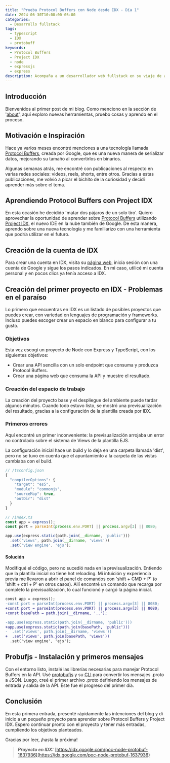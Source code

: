 ```yaml
---
title: "Prueba Protocol Buffers con Node desde IDX - Día 1"
date: 2024-06-30T10:00:00-05:00
categories:
  - Desarrollo fullstack
tags:
  - typescript
  - IDX
  - protobuff
keywords:
  - Protocol Buffers
  - Project IDX
  - node
  - expressjs
  - express
description: Acompaña a un desarrollador web fullstack en su viaje de aprendizaje con Protocol Buffers y Project IDX, el IDE en la nube de Google. Descubre cómo crear una API con Node, Express y TypeScript, resolver problemas y explorar nuevas tecnologías en su primer post.
---
```

## Introducción

Bienvenidos al primer post de mi blog. Como menciono en la sección de '[about](https://joav.github.io/desarrollando-al-desarrollador/about/)', aquí exploro nuevas herramientas, pruebo cosas y aprendo en el proceso.


## Motivación e Inspiración

Hace ya varios meses encontré menciones a una tecnología llamada [Protocol Buffers](https://protobuf.dev/), creada por Google, que es una nueva manera de serializar datos, mejorando su tamaño al convertirlos en binarios.

Algunas semanas atrás, me encontré con publicaciones al respecto en varias redes sociales: videos, reels, shorts, entre otros. Gracias a estas publicaciones, me volvió a picar el bichito de la curiosidad y decidí aprender más sobre el tema.


## Aprendiendo Protocol Buffers con Project IDX

En esta ocasión he decidido 'matar dos pájaros de un solo tiro'. Quiero aprovechar la oportunidad de aprender sobre [Protocol Buffers](https://protobuf.dev/) utilizando [Project IDX](https://idx.dev/), el nuevo IDE en la nube también de Google. De esta manera, aprendo sobre una nueva tecnología y me familiarizo con una herramienta que podría utilizar en el futuro.


## Creación de la cuenta de IDX

Para crear una cuenta en IDX, visita su [página web](https://idx.dev/), inicia sesión con una cuenta de Google y sigue los pasos indicados. En mi caso, utilicé mi cuenta personal y en pocos clics ya tenía acceso a IDX.


## Creación del primer proyecto en IDX - Problemas en el paraíso

Lo primero que encuentras en IDX es un listado de posibles proyectos que puedes crear, con variedad en lenguajes de programación y frameworks. Incluso puedes escoger crear un espacio en blanco para configurar a tu gusto.

### Objetivos

Esta vez escogí un proyecto de Node con Express y TypeScript, con los siguientes objetivos:
* Crear una API sencilla con un solo endpoint que consuma y produzca Protocol Buffers.
* Crear una página web que consuma la API y muestre el resultado.

### Creación del espacio de trabajo

La creación del proyecto base y el despliegue del ambiente puede tardar algunos minutos. Cuando todo estuvo listo, se mostró una previsualización del resultado, gracias a la configuración de la plantilla creada por IDX.

### Primeros errores

Aquí encontré un primer inconveniente: la previsualización arrojaba un error no controlado sobre el sistema de Views de la plantilla EJS.

La configuración inicial hace un build y lo deja en una carpeta llamada 'dist', pero no se tuvo en cuenta que el apuntamiento a la carpeta de las vistas cambiaba con el build.

```js
// /tsconfig.json
{
  "compilerOptions": {
    "target": "es5",
    "module": "commonjs",
    "sourceMap": true,
    "outDir": "dist"
  }
}
```

```ts
// /index.ts
const app = express();
const port = parseInt(process.env.PORT) || process.argv[3] || 8080;

app.use(express.static(path.join(__dirname, 'public')))
  .set('views', path.join(__dirname, 'views'))
  .set('view engine', 'ejs');
```

#### Solución

Modifiqué el código, pero no sucedió nada en la previsualización. Entiendo que la plantilla inicial no tiene hot reloading. Mi intuición y experiencia previa me llevaron a abrir el panel de comandos con 'shift + CMD + P' (o 'shift + ctrl + P' en otros casos). Allí encontré un comando que recarga por completo la previsualización, lo cual funcionó y cargó la página inicial.

```diff
const app = express();
-const port = parseInt(process.env.PORT) || process.argv[3] || 8080;
+const port = parseInt(process.env.PORT) || process.argv[3] || 8080;
+const basePath = path.join(__dirname, '..');

-app.use(express.static(path.join(__dirname, 'public')))
+app.use(express.static(path.join(basePath, 'public')))
-  .set('views', path.join(__dirname, 'views'))
+  .set('views', path.join(basePath, 'views'))
  .set('view engine', 'ejs');
```


## Probufjs - Instalación y primeros mensajes

Con el entorno listo, instalé las librerías necesarias para manejar Protocol Buffers en la API. Usé [protobufjs](https://www.npmjs.com/package/protobufjs) y su [CLI](https://www.npmjs.com/package/protobufjs-cli) para convertir los mensajes .proto a JSON. Luego, creé el primer archivo .proto definiendo los mensajes de entrada y salida de la API. Este fue el progreso del primer día.


## Conclusión

En esta primera entrada, presenté rápidamente las intenciones del blog y di inicio a un pequeño proyecto para aprender sobre Protocol Buffers y Project IDX. Espero continuar pronto con el proyecto y tener más entradas, cumpliendo los objetivos planteados.

Gracias por leer, ¡hasta la próxima!

> **_Proyecto en IDX:_**  [https://idx.google.com/poc-node-protobuf-1637936](https://idx.google.com/poc-node-protobuf-1637936)
